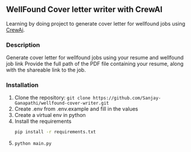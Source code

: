 ## WellFound Cover letter writer with CrewAI

Learning by doing project to generate cover letter for wellfound jobs using [CrewAi](https://github.com/joaomdmoura/crewAI).

### Description

Generate cover letter for wellfound jobs using your resume and wellfound job link
Provide the full path of the PDF file containing your resume, along with the shareable link to the job.

### Installation

1. Clone the repository: `git clone https://github.com/Sanjay-Ganapathi/wellfound-cover-writer.git`
2. Create .env from .env.example and fill in the values
3. Create a virtual env in python
4. Install the requirements
   ```bash
   pip install -r requirements.txt
   ```
5. ```
   python main.py
   ```
